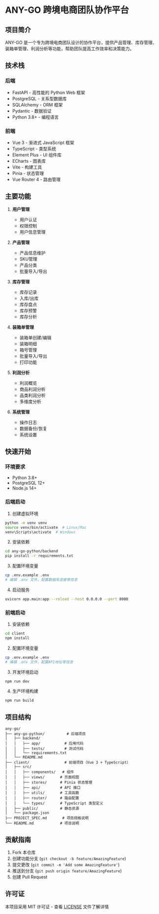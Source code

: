﻿# ANY-GO 跨境电商团队协作平台

## 项目简介
ANY-GO 是一个专为跨境电商团队设计的协作平台，提供产品管理、库存管理、装箱单管理、利润分析等功能，帮助团队提高工作效率和决策能力。

## 技术栈

### 后端
- FastAPI - 高性能的 Python Web 框架
- PostgreSQL - 关系型数据库
- SQLAlchemy - ORM 框架
- Pydantic - 数据验证
- Python 3.8+ - 编程语言

### 前端
- Vue 3 - 渐进式 JavaScript 框架
- TypeScript - 类型系统
- Element Plus - UI 组件库
- ECharts - 图表库
- Vite - 构建工具
- Pinia - 状态管理
- Vue Router 4 - 路由管理

## 主要功能

1. **用户管理**
   - 用户认证
   - 权限控制
   - 用户信息管理

2. **产品管理**
   - 产品信息维护
   - SKU管理
   - 产品分类
   - 批量导入/导出

3. **库存管理**
   - 库存记录
   - 入库/出库
   - 库存盘点
   - 库存预警
   - 库存分析

4. **装箱单管理**
   - 装箱单创建/编辑
   - 装箱明细
   - 箱号管理
   - 批量导入/导出
   - 打印功能

5. **利润分析**
   - 利润概览
   - 商品利润分析
   - 品类利润分析
   - 多维度分析

6. **系统管理**
   - 操作日志
   - 数据备份/恢复
   - 系统设置

## 快速开始

### 环境要求
- Python 3.8+
- PostgreSQL 12+
- Node.js 14+

### 后端启动
1. 创建虚拟环境
```bash
python -m venv venv
source venv/bin/activate  # Linux/Mac
venv\Scripts\activate  # Windows
```

2. 安装依赖
```bash
cd any-go-python/backend
pip install -r requirements.txt
```

3. 配置环境变量
```bash
cp .env.example .env
# 编辑 .env 文件，配置数据库连接等信息
```

4. 启动服务
```bash
uvicorn app.main:app --reload --host 0.0.0.0 --port 8000
```

### 前端启动
1. 安装依赖
```bash
cd client
npm install
```

2. 配置环境变量
```bash
cp .env.example .env
# 编辑 .env 文件，配置API地址等信息
```

3. 开发环境启动
```bash
npm run dev
```

4. 生产环境构建
```bash
npm run build
```

## 项目结构
```
any-go/
├── any-go-python/          # 后端项目
│   ├── backend/
│   │   ├── app/           # 应用代码
│   │   ├── tests/         # 测试代码
│   │   └── requirements.txt
│   └── README.md
├── client/                # 前端项目（Vue 3 + TypeScript）
│   ├── src/
│   │   ├── components/   # 组件
│   │   ├── views/       # 页面视图
│   │   ├── stores/      # Pinia 状态管理
│   │   ├── api/         # API 接口
│   │   ├── utils/       # 工具函数
│   │   ├── router/      # 路由配置
│   │   └── types/       # TypeScript 类型定义
│   ├── public/          # 静态资源
│   └── package.json
├── PROJECT_SPEC.md       # 项目规格说明
└── README.md            # 项目说明
```

## 贡献指南
1. Fork 本仓库
2. 创建功能分支 (`git checkout -b feature/AmazingFeature`)
3. 提交更改 (`git commit -m 'Add some AmazingFeature'`)
4. 推送到分支 (`git push origin feature/AmazingFeature`)
5. 创建 Pull Request

## 许可证
本项目采用 MIT 许可证 - 查看 [LICENSE](LICENSE) 文件了解详情
